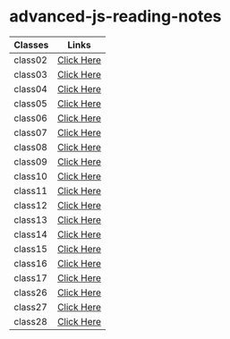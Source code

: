 # advanced-js-reading-notes

<!-- |[class02](https://walidalrefai.github.io/advanced-js-reading-notes/01-prep-and-tdd.md)|[class03](https://walidalrefai.github.io/advanced-js-reading-notes/REDME_Class03.md)|[class04](https://walidalrefai.github.io/advanced-js-reading-notes/README_Class04.md)|[class05](https://walidalrefai.github.io/advanced-js-reading-notes/Linked_List.md)|[class06](https://walidalrefai.github.io/advanced-js-reading-notes/Authentication.md)|[class07](https://walidalrefai.github.io/advanced-js-reading-notes/Linked_List.md)|[class08](https://walidalrefai.github.io/advanced-js-reading-notes/ACL.md)|[class09](https://walidalrefai.github.io/advanced-js-reading-notes/Authentication.auth.md)|[class09](https://walidalrefai.github.io/advanced-js-reading-notes/ACL.md)|[class10](https://walidalrefai.github.io/advanced-js-reading-notes/stacksAndQueues.md)|[class11](https://walidalrefai.github.io/advanced-js-reading-notes/ACL.md)|[class12](https://walidalrefai.github.io/advanced-js-reading-notes/EventDriven.md)|[class13](https://walidalrefai.github.io/advanced-js-reading-notes/%20Socket.io.md)|[class14](https://walidalrefai.github.io/advanced-js-reading-notes/Trees.md)|[class15](https://walidalrefai.github.io/advanced-js-reading-notes/AWS:Cloud-Server.md)|[class16](https://walidalrefai.github.io/advanced-js-reading-notes/AWS:S3-and-Lambd.md)|[class17](https://walidalrefai.github.io/advanced-js-reading-notes/DynamoAndLambda.md)|[class26](https://walidalrefai.github.io/advanced-js-reading-notes/ComponentBasedUI.md)| -->

| Classes     | Links |
| ----------- | ----------- |
| class02     |[Click Here](https://walidalrefai.github.io/advanced-js-reading-notes//01-prep-and-tdd.md)|
| class03     |[Click Here](https://github.com/WalidAlrefai/advanced-js-reading-notes/blob/main/REDME_Class03.md)|
| class04     |[Click Here](https://github.com/WalidAlrefai/advanced-js-reading-notes/blob/main/README_Class04.md)|
| class05     |[Click Here](https://github.com/WalidAlrefai/advanced-js-reading-notes/blob/main/Linked_List.md)|
| class06     |[Click Here](https://github.com/WalidAlrefai/advanced-js-reading-notes/blob/main/Authentication.md)|
| class07     |[Click Here](https://github.com/WalidAlrefai/advanced-js-reading-notes/blob/main/Bearer-Authorization.md) |
| class08     |[Click Here](https://github.com/WalidAlrefai/advanced-js-reading-notes/blob/main/ACL.md)|
| class09     |[Click Here](https://github.com/WalidAlrefai/advanced-js-reading-notes/blob/main/Authentication.auth.md)|
| class10     |[Click Here](https://github.com/WalidAlrefai/advanced-js-reading-notes/blob/main/%20Socket.io.md)|
| class11     |[Click Here](https://github.com/WalidAlrefai/advanced-js-reading-notes/blob/main/stacksAndQueues.md)|
| class12     |[Click Here](https://github.com/WalidAlrefai/advanced-js-reading-notes/blob/main/EventDriven.md)|
| class13     |[Click Here](https://github.com/WalidAlrefai/advanced-js-reading-notes/blob/main/Message-Queues.md)|
| class14     |[Click Here](https://github.com/WalidAlrefai/advanced-js-reading-notes/blob/main/Trees.md)|
| class15     |[Click Here](https://github.com/WalidAlrefai/advanced-js-reading-notes/blob/main/AWS:Cloud-Server.md)
| class16     |[Click Here](https://github.com/WalidAlrefai/advanced-js-reading-notes/blob/main/AWS:S3-and-Lambd.md)|
| class17     |[Click Here](https://github.com/WalidAlrefai/advanced-js-reading-notes/blob/main/DynamoAndLambda.md)|
| class26     |[Click Here](https://walidalrefai.github.io/advanced-js-reading-notes/ComponentBasedUI.md)|
| class27     |[Click Here](https://github.com/WalidAlrefai/advanced-js-reading-notes/blob/main/hook.md)|
| class28     |[Click Here](https://github.com/WalidAlrefai/advanced-js-reading-notes/blob/main/useEffect.md)|
